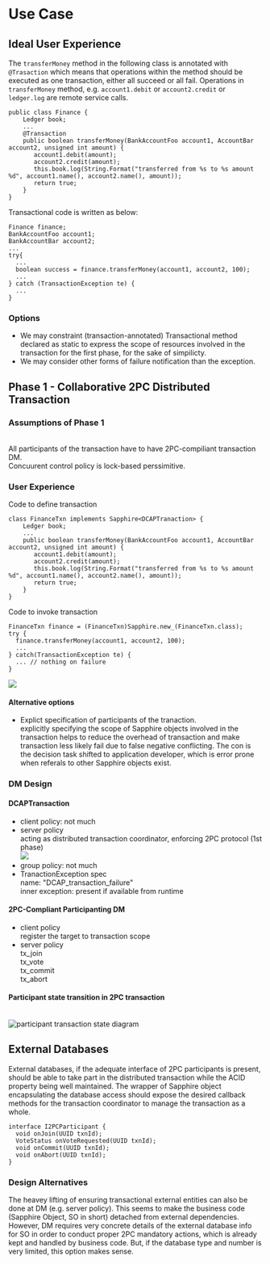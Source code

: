 # Use Case
## Ideal User Experience
The `transferMoney` method in the following class is annotated with `@Trasaction` which means that operations within the method
should be executed as one transaction, either all succeed or all fail. Operations in `transferMoney` method, e.g. `account1.debit` or 
`account2.credit` or `ledger.log` are remote service calls.

```
public class Finance {   
    Ledger book;
    ...
    @Transaction
    public boolean transferMoney(BankAccountFoo account1, AccountBar account2, unsigned int amount) {
       account1.debit(amount);
       account2.credit(amount);
       this.book.log(String.Format("transferred from %s to %s amount %d", account1.name(), account2.name(), amount)); 
       return true;
    }
}
```

Transactional code is written as below:
```
Finance finance;
BankAccountFoo account1;
BankAccountBar account2;
...
try{
  ...
  boolean success = finance.transferMoney(account1, account2, 100);
  ...
} catch (TransactionException te) {
  ...
}
```
### Options
* We may constraint (transaction-annotated) Transactional method declared as static to express the scope of resources involved in the transaction for the first phase, for the sake of simpilicty.
* We may consider other forms of failure notification than the exception.   

## Phase 1 - Collaborative 2PC Distributed Transaction
### Assumptions of Phase 1
<br/>All participants of the transaction have to have 2PC-compiliant transaction DM.
<br/>Concuurent control policy is lock-based perssimitive. 
### User Experience
Code to define transaction
```
class FinanceTxn implements Sapphire<DCAPTranaction> {
    Ledger book;
    ...
    public boolean transferMoney(BankAccountFoo account1, AccountBar account2, unsigned int amount) {
       account1.debit(amount);
       account2.credit(amount);
       this.book.log(String.Format("transferred from %s to %s amount %d", account1.name(), account2.name(), amount)); 
       return true;
    }
}
```
Code to invoke transaction
```
FinanceTxn finance = (FinanceTxn)Sapphire.new_(FinanceTxn.class);
try {
  finance.transferMoney(account1, account2, 100);
  ...
} catch(TransactionException te) {
  ... // nothing on failure
}
```
![](../images/tx-participants.png)
#### Alternative options
* Explict specification of participants of the tranaction.
<br/> explicitly specifying the scope of Sapphire objects involved in the transaction helps to reduce the overhead of transaction and make transaction less likely fail due to false negative conflicting. The con is the decision task shifted to application developer, which is error prone when referals to other Sapphire objects exist.
### DM Design
#### DCAPTransaction
* client policy: not much
* server policy
<br/>acting as distributed transaction coordinator, enforcing 2PC protocol (1st phase)
<br/> ![](../images/tx-state-chart.png)
* group policy: not much
* TranactionException spec
<br/>name: "DCAP_transaction_failure"
<br/>inner exception: present if available from runtime
#### 2PC-Compliant Participanting DM
* client policy
  <br/> register the target to transaction scope
* server policy
<br/> tx_join
<br/> tx_vote
<br/> tx_commit
<br/> tx_abort
#### Participant state transition in 2PC transaction
<br/>![participant transaction state diagram](../images/tx-participant-svrdm.png)
## External Databases
External databases, if the adequate interface of 2PC participants is present, should be able to take part in the distributed transaction while the ACID property being well maintained. The wrapper of Sapphire object encapsulating the database access should expose the desired callback methods for the transaction coordinator to manage the transaction as a whole.
```
interface I2PCParticipant {
  void onJoin(UUID txnId);
  VoteStatus onVoteRequested(UUID txnId);
  void onCommit(UUID txnId);
  void onAbort(UUID txnId);
}
```
### Design Alternatives
The heavey lifting of ensuring transactional external entities can also be done at DM (e.g. server policy). This seems to make the business code (Sapphire Object, SO in short) detached from external dependencies. However, DM requires very concrete details of the external database info for SO in order to conduct proper 2PC mandatory actions, which is already kept and handled by business code. But, if the database type and number is very limited, this option makes sense.
